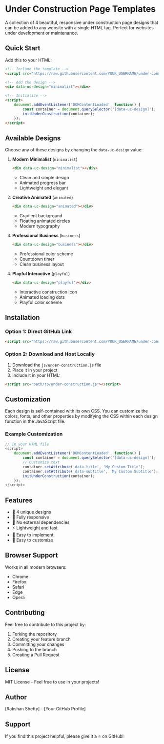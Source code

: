 # Under Construction Page Templates

A collection of 4 beautiful, responsive under construction page designs that can be added to any website with a single HTML tag. Perfect for websites under development or maintenance.

## Quick Start

Add this to your HTML:

```html
<!-- Include the template -->
<script src="https://raw.githubusercontent.com/YOUR_USERNAME/under-construction-templates/main/js/under-construction.js"></script>

<!-- Add the design -->
<div data-uc-design="minimalist"></div>

<!-- Initialize -->
<script>
    document.addEventListener('DOMContentLoaded', function() {
        const container = document.querySelector('[data-uc-design]');
        initUnderConstruction(container);
    });
</script>
```

## Available Designs

Choose any of these designs by changing the `data-uc-design` value:

1. **Modern Minimalist** (`minimalist`)
   ```html
   <div data-uc-design="minimalist"></div>
   ```
   - Clean and simple design
   - Animated progress bar
   - Lightweight and elegant

2. **Creative Animated** (`animated`)
   ```html
   <div data-uc-design="animated"></div>
   ```
   - Gradient background
   - Floating animated circles
   - Modern typography

3. **Professional Business** (`business`)
   ```html
   <div data-uc-design="business"></div>
   ```
   - Professional color scheme
   - Countdown timer
   - Clean business layout

4. **Playful Interactive** (`playful`)
   ```html
   <div data-uc-design="playful"></div>
   ```
   - Interactive construction icon
   - Animated loading dots
   - Playful color scheme

## Installation

### Option 1: Direct GitHub Link
```html
<script src="https://raw.githubusercontent.com/YOUR_USERNAME/under-construction-templates/main/js/under-construction.js"></script>
```

### Option 2: Download and Host Locally
1. Download the `js/under-construction.js` file
2. Place it in your project
3. Include it in your HTML:
```html
<script src="path/to/under-construction.js"></script>
```

## Customization

Each design is self-contained with its own CSS. You can customize the colors, fonts, and other properties by modifying the CSS within each design function in the JavaScript file.

### Example Customization
```javascript
// In your HTML file
<script>
    document.addEventListener('DOMContentLoaded', function() {
        const container = document.querySelector('[data-uc-design]');
        // Customize text
        container.setAttribute('data-title', 'My Custom Title');
        container.setAttribute('data-subtitle', 'My Custom Subtitle');
        initUnderConstruction(container);
    });
</script>
```

## Features

- 🎨 4 unique designs
- 📱 Fully responsive
- 🚀 No external dependencies
- ⚡ Lightweight and fast
- 🎯 Easy to implement
- 🔧 Easy to customize

## Browser Support

Works in all modern browsers:
- Chrome
- Firefox
- Safari
- Edge
- Opera

## Contributing

Feel free to contribute to this project by:
1. Forking the repository
2. Creating your feature branch
3. Committing your changes
4. Pushing to the branch
5. Creating a Pull Request

## License

MIT License - Feel free to use in your projects!

## Author

[Rakshan Shetty] - [Your GitHub Profile]

## Support

If you find this project helpful, please give it a ⭐️ on GitHub! 